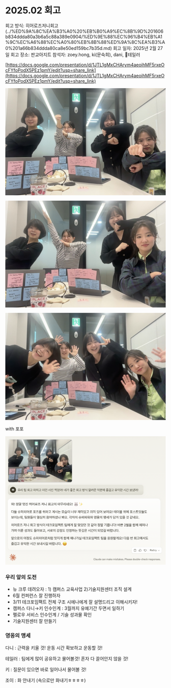 # 2025.02 회고

회고 방식: 히어로즈저니회고 (../%ED%9A%8C%EA%B3%A0%20%EB%B0%A9%EC%8B%9D%201606b834ddda80a3b6a5c88a389e0904/%ED%9E%88%EC%96%B4%EB%A1%9C%EC%A6%88%EC%A0%80%EB%8B%88%ED%9A%8C%EA%B3%A0%201a66b834ddda80ca8e50ed159bc7b35d.md)
회고 일자: 2025년 2월 27일
회고 장소: 판교아지트
참석자: zoey.hong, ki(문숙희), dani, 테일러

[https://docs.google.com/presentation/d/1JTL1gMxCHArym4aeoihMF5rxeOcFYfoPodX5PEz1pmY/edit?usp=share_link](https://docs.google.com/presentation/d/1JTL1gMxCHArym4aeoihMF5rxeOcFYfoPodX5PEz1pmY/edit?usp=share_link)

![image.png](2025%2002%20%ED%9A%8C%EA%B3%A0%201a66b834ddda8092ab74caf9ef1c62d9/image.png)

![image.png](2025%2002%20%ED%9A%8C%EA%B3%A0%201a66b834ddda8092ab74caf9ef1c62d9/image%201.png)

![image.png](2025%2002%20%ED%9A%8C%EA%B3%A0%201a66b834ddda8092ab74caf9ef1c62d9/image%202.png)

with 포포

![image.png](2025%2002%20%ED%9A%8C%EA%B3%A0%201a66b834ddda8092ab74caf9ef1c62d9/image%203.png)

### 우리 앞의 도전

- 뉴 크루 데려오자 : 1) 캠퍼스 교육사업 2)기술지원센터 조직 설계
- 6월 컨퍼런스 잘 진행하자
- 3/11 테크포임팩트 전체 구조 시에나에게 잘 설명드리고 이해시키자!
- 캠퍼스 다니→키 인수인계 : 3월까지 유예기간 두면서 일하기
- 펠로우 서비스 인수인계 / 기술 성과물 확인
- 기술지원센터 잘 만들기

### 영웅의 맹세

다니 : 근력을 키울 것! 운동 시간 확보하고 운동할 것!

테일러 : 팀에게 많이 공유하고 물어볼것! 혼자 다 끌어안지 않을 것!

키 : 질문이 있으면 바로 일어나서 물어볼 것! 

조이 : 화 안내기 (속으로만 화내기ㅎㅎㅎㅎ)